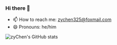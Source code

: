 ### Hi there 👋


- 📫 How to reach me: zychen325@foxmail.com
- 😄 Pronouns: he/him

![zyChen's GitHub stats](https://github-readme-stats.vercel.app/api?username=Mintisn&show_icons=true&theme=tokyonight)
